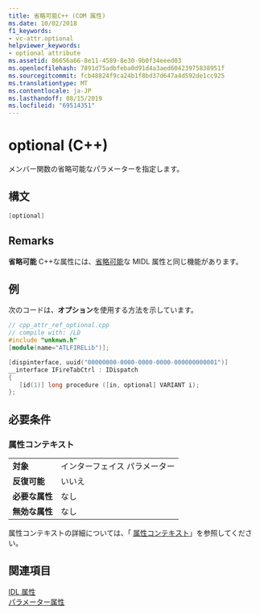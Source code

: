 ```yaml
---
title: 省略可能C++ (COM 属性)
ms.date: 10/02/2018
f1_keywords:
- vc-attr.optional
helpviewer_keywords:
- optional attribute
ms.assetid: 86656a66-8e11-4589-8e30-9b0f34eeed03
ms.openlocfilehash: 7891d75adbfeba0d91d4a3aed60423975838951f
ms.sourcegitcommit: fcb48824f9ca24b1f8bd37d647a4d592de1cc925
ms.translationtype: MT
ms.contentlocale: ja-JP
ms.lasthandoff: 08/15/2019
ms.locfileid: "69514351"
---
```

# <a name="optional-c"></a>optional (C++)

メンバー関数の省略可能なパラメーターを指定します。

## <a name="syntax"></a>構文

```cpp
[optional]
```

## <a name="remarks"></a>Remarks

**省略可能** C++な属性には、[省略可能](/windows/win32/Midl/optional)な MIDL 属性と同じ機能があります。

## <a name="example"></a>例

次のコードは、**オプション**を使用する方法を示しています。

```cpp
// cpp_attr_ref_optional.cpp
// compile with: /LD
#include "unknwn.h"
[module(name="ATLFIRELib")];

[dispinterface, uuid("00000000-0000-0000-0000-000000000001")]
__interface IFireTabCtrl : IDispatch
{
   [id(1)] long procedure ([in, optional] VARIANT i);
};
```

## <a name="requirements"></a>必要条件

### <a name="attribute-context"></a>属性コンテキスト

|||
|-|-|
|**対象**|インターフェイス パラメーター|
|**反復可能**|いいえ|
|**必要な属性**|なし|
|**無効な属性**|なし|

属性コンテキストの詳細については、「 [属性コンテキスト](cpp-attributes-com-net.md#contexts)」を参照してください。

## <a name="see-also"></a>関連項目

[IDL 属性](idl-attributes.md)<br/>
[パラメーター属性](parameter-attributes.md)